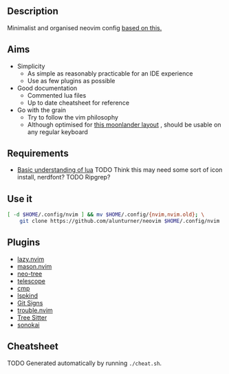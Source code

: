 ## Description
Minimalist and organised neovim config [based on this.](https://github.com/tokiory/neovim-boilerplate)

## Aims
- Simplicity
  - As simple as reasonably practicable for an IDE experience
  - Use as few plugins as possible
- Good documentation
  - Commented lua files
  - Up to date cheatsheet for reference
- Go with the grain
  - Try to follow the vim philosophy
  - Although optimised for [this moonlander layout](https://configure.zsa.io/moonlander/layouts/d7lan/latest/0)
, should be usable on any regular keyboard

## Requirements
- [Basic understanding of lua](https://learnxinyminutes.com/docs/lua/)
TODO Think this may need some sort of icon install, nerdfont?
TODO Ripgrep?

## Use it
```bash
[ -d $HOME/.config/nvim ] && mv $HOME/.config/{nvim,nvim.old}; \
    git clone https://github.com/alunturner/neovim $HOME/.config/nvim
```

## Plugins
- [lazy.nvim](https://github.com/folke/lazy.nvim)
- [mason.nvim](https://github.com/williamboman/mason.nvim)
- [neo-tree](https://github.com/nvim-tree/nvim-tree.lua)
- [telescope](https://github.com/nvim-telescope/telescope.nvim)
- [cmp](https://github.com/hrsh7th/nvim-cmp)
- [lspkind](https://github.com/onsails/lspkind.nvim)
- [Git Signs](https://github.com/lewis6991/gitsigns.nvim)
- [trouble.nvim](https://github.com/folke/trouble.nvim)
- [Tree Sitter](https://github.com/tree-sitter/tree-sitter)
- [sonokai](https://github.com/sainnhe/sonokai)

## Cheatsheet
TODO Generated automatically by running `./cheat.sh`.
